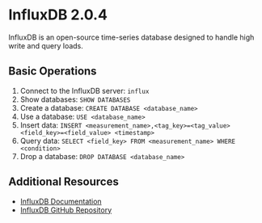 # InfluxDB 2.0.4

InfluxDB is an open-source time-series database designed to handle high write and query loads.

## Basic Operations

1. Connect to the InfluxDB server: `influx`
2. Show databases: `SHOW DATABASES`
3. Create a database: `CREATE DATABASE <database_name>`
4. Use a database: `USE <database_name>`
5. Insert data: `INSERT <measurement_name>,<tag_key>=<tag_value> <field_key>=<field_value> <timestamp>`
6. Query data: `SELECT <field_key> FROM <measurement_name> WHERE <condition>`
7. Drop a database: `DROP DATABASE <database_name>`

## Additional Resources

- [InfluxDB Documentation](https://v2.docs.influxdata.com/influxdb/)
- [InfluxDB GitHub Repository](https://github.com/influxdata/influxdb)
